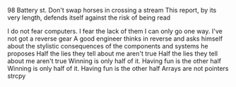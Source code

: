 98 Battery st.
Don't swap horses in crossing a stream
This report, by its very length, defends itself against the risk of being read

I do not fear computers. I fear the lack of them
I can only go one way. I've not got a reverse gear
A good engineer thinks in reverse and asks himself about the stylistic consequences of the components and systems he proposes
Half the lies they tell about me aren't true
Half the lies they tell about me aren't true
Winning is only half of it. Having fun is the other half
Winning is only half of it. Having fun is the other half
Arrays are not pointers
strcpy
